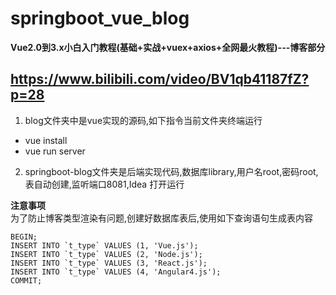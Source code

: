 # springboot_vue_blog

**Vue2.0到3.x小白入门教程(基础+实战+vuex+axios+全网最火教程)---博客部分**
 
 https://www.bilibili.com/video/BV1qb41187fZ?p=28
----
1. blog文件夹中是vue实现的源码,如下指令当前文件夹终端运行
  * vue install
  * vue run server
2. springboot-blog文件夹是后端实现代码,数据库library,用户名root,密码root,表自动创建,监听端口8081,Idea 打开运行


**注意事项**  
  为了防止博客类型渲染有问题,创建好数据库表后,使用如下查询语句生成表内容  
  ```
  BEGIN;
  INSERT INTO `t_type` VALUES (1, 'Vue.js');
  INSERT INTO `t_type` VALUES (2, 'Node.js');
  INSERT INTO `t_type` VALUES (3, 'React.js');
  INSERT INTO `t_type` VALUES (4, 'Angular4.js');
  COMMIT;
  ```
